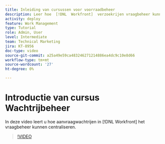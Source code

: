 ```yaml
---
title: Inleiding van cursussen voor voorraadbeheer
description: Leer hoe  [!DNL  Workfront]  verzoekrijen vraagbeheer kunnen centraliseren.
activity: deploy
feature: Work Management
type: Tutorial
role: Admin, User
level: Intermediate
team: Technical Marketing
jira: KT-8956
doc-type: video
source-git-commit: a25a49e59ca483246271214886ea4dc9c10e8d66
workflow-type: tm+mt
source-wordcount: '27'
ht-degree: 0%

---
```


# Introductie van cursus Wachtrijbeheer

In deze video leert u hoe aanvraagwachtrijen in [!DNL  Workfront] het vraagbeheer kunnen centraliseren.

>[!VIDEO](https://video.tv.adobe.com/v/335219/?quality=12&learn=on)
